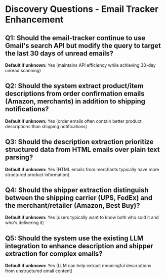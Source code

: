 # Discovery Questions - Email Tracker Enhancement

## Q1: Should the email-tracker continue to use Gmail's search API but modify the query to target the last 30 days of unread emails?
**Default if unknown:** Yes (maintains API efficiency while achieving 30-day unread scanning)

## Q2: Should the system extract product/item descriptions from order confirmation emails (Amazon, merchants) in addition to shipping notifications?
**Default if unknown:** Yes (order emails often contain better product descriptions than shipping notifications)

## Q3: Should the description extraction prioritize structured data from HTML emails over plain text parsing?
**Default if unknown:** Yes (HTML emails from merchants typically have more structured product information)

## Q4: Should the shipper extraction distinguish between the shipping carrier (UPS, FedEx) and the merchant/retailer (Amazon, Best Buy)?
**Default if unknown:** Yes (users typically want to know both who sold it and who's delivering it)

## Q5: Should the system use the existing LLM integration to enhance description and shipper extraction for complex emails?
**Default if unknown:** Yes (LLM can help extract meaningful descriptions from unstructured email content)